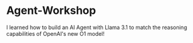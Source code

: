 # Agent-Workshop
I learned how to build an AI Agent with Llama 3.1 to match the reasoning capabilities of OpenAI's new O1 model!
